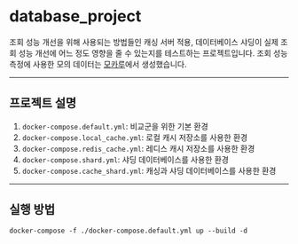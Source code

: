 # database_project
조회 성능 개선을 위해 사용되는 방법들인 캐싱 서버 적용, 데이터베이스 샤딩이 실제 조회 성능 개선에 어느 정도 영향을 줄 수 있는지를 테스트하는 프로젝트입니다. 
조회 성능 측정에 사용한 모의 데이터는 [모카루](https://www.mockaroo.com)에서 생성했습니다.

---
## 프로젝트 설명
1. `docker-compose.default.yml`: 비교군을 위한 기본 환경
2. `docker-compose.local_cache.yml`: 로컬 캐시 저장소를 사용한 환경
3. `docker-compose.redis_cache.yml`: 레디스 캐시 저장소를 사용한 환경
4. `docker-compose.shard.yml`: 샤딩 데이터베이스를 사용한 환경   
5. `docker-compose.cache_shard.yml`: 캐싱과 샤딩 데이터베이스를 사용한 환경

---
## 실행 방법
```
docker-compose -f ./docker-compose.default.yml up --build -d
```
